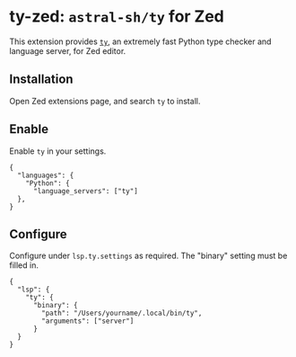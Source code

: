 # ty-zed: `astral-sh/ty` for Zed

This extension provides [`ty`](https://github.com/astral-sh/ty), an extremely fast Python type checker and language server, for Zed editor.

## Installation
Open Zed extensions page, and search `ty` to install.

## Enable
Enable `ty` in your settings.

```jsonc
{
  "languages": {
    "Python": {
      "language_servers": ["ty"]
  },
}
```

## Configure

Configure under `lsp.ty.settings` as required. The "binary" setting must be filled in.

```jsonc
{
  "lsp": {
    "ty": {
      "binary": {
        "path": "/Users/yourname/.local/bin/ty",
        "arguments": ["server"]
      }
  }
}
```

